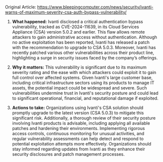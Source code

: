 Original Article: https://www.bleepingcomputer.com/news/security/ivanti-warns-of-maximum-severity-csa-auth-bypass-vulnerability/

1) **What happened:** Ivanti disclosed a critical authentication bypass vulnerability, tracked as CVE-2024-11639, in its Cloud Services Appliance (CSA) version 5.0.2 and earlier. This flaw allows remote attackers to gain administrative access without authentication. Although no active exploitation has been reported, Ivanti has released a patch with the recommendation to upgrade to CSA 5.0.3. Moreover, Ivanti has recently patched various other vulnerabilities across their product line, highlighting a surge in security issues faced by the company’s offerings.

2) **Why it matters:** This vulnerability is significant due to its maximum severity rating and the ease with which attackers could exploit it to gain full control over affected systems. Given Ivanti's large customer base, including critical infrastructure sectors using its products to manage IT assets, the potential impact could be widespread and severe. Such vulnerabilities undermine trust in Ivanti's security posture and could lead to significant operational, financial, and reputational damage if exploited.

3) **Actions to take:** Organizations using Ivanti's CSA solution should promptly upgrade to the latest version (CSA 5.0.3) to mitigate this significant risk. Additionally, a thorough review of their security posture involving Ivanti products is advisable, including applying all available patches and hardening their environments. Implementing rigorous access controls, continuous monitoring for unusual activities, and regular vulnerability assessments can help detect and respond to potential exploitation attempts more effectively. Organizations should stay informed regarding updates from Ivanti as they enhance their security disclosures and patch management processes.